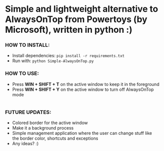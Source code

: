 # Simple and lightweight alternative to AlwaysOnTop from Powertoys (by Microsoft), written in python :)

### HOW TO INSTALL:
 - Install dependencies: `pip install -r requirements.txt`
 - Run with: `python Simple-AlwaysOnTop.py`

### HOW TO USE:
 - Press __WIN + SHIFT + T__ on the active window to keep it in the foreground 
 - Press __WIN + SHIFT + Y__ on the active window to turn off AlwaysOnTop mode

#

### FUTURE UPDATES:
 - Colored border for the active window
 - Make it a background process
 - Simple management application where the user can change stuff like the border color, shortcuts and exceptions
 - Any ideas? :)

#